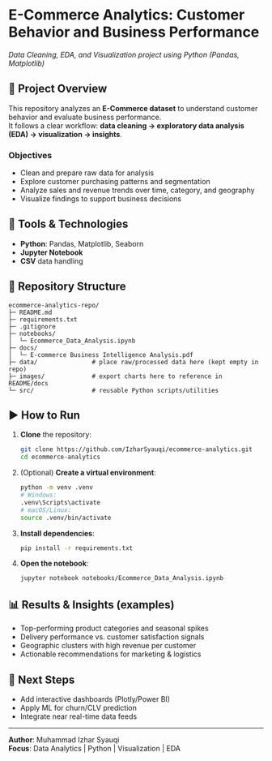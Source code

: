 # E-Commerce Analytics: Customer Behavior and Business Performance  
*Data Cleaning, EDA, and Visualization project using Python (Pandas, Matplotlib)*  

## 📌 Project Overview
This repository analyzes an **E-Commerce dataset** to understand customer behavior and evaluate business performance.  
It follows a clear workflow: **data cleaning → exploratory data analysis (EDA) → visualization → insights**.

### Objectives
- Clean and prepare raw data for analysis  
- Explore customer purchasing patterns and segmentation  
- Analyze sales and revenue trends over time, category, and geography  
- Visualize findings to support business decisions

## 🧰 Tools & Technologies
- **Python**: Pandas, Matplotlib, Seaborn  
- **Jupyter Notebook**  
- **CSV** data handling  

## 📁 Repository Structure
```
ecommerce-analytics-repo/
├─ README.md
├─ requirements.txt
├─ .gitignore
├─ notebooks/
│  └─ Ecommerce_Data_Analysis.ipynb
├─ docs/
│  └─ E-commerce Business Intelligence Analysis.pdf
├─ data/               # place raw/processed data here (kept empty in repo)
├─ images/             # export charts here to reference in README/docs
└─ src/                # reusable Python scripts/utilities
```


## ▶️ How to Run
1. **Clone** the repository:
   ```bash
   git clone https://github.com/IzharSyauqi/ecommerce-analytics.git
   cd ecommerce-analytics
   ```
2. (Optional) **Create a virtual environment**:
   ```bash
   python -m venv .venv
   # Windows:
   .venv\Scripts\activate
   # macOS/Linux:
   source .venv/bin/activate
   ```
3. **Install dependencies**:
   ```bash
   pip install -r requirements.txt
   ```
4. **Open the notebook**:
   ```bash
   jupyter notebook notebooks/Ecommerce_Data_Analysis.ipynb
   ```

## 📊 Results & Insights (examples)
- Top-performing product categories and seasonal spikes  
- Delivery performance vs. customer satisfaction signals  
- Geographic clusters with high revenue per customer  
- Actionable recommendations for marketing & logistics

## 🧭 Next Steps
- Add interactive dashboards (Plotly/Power BI)  
- Apply ML for churn/CLV prediction  
- Integrate near real-time data feeds

---

**Author**: Muhammad Izhar Syauqi  
**Focus**: Data Analytics | Python | Visualization | EDA

